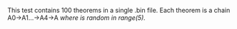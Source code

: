 This test contains 100 theorems in a single .bin file.
Each theorem is a chain A0->A1...->A4->A<i> where <i> is random in range(5).
